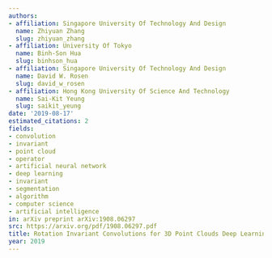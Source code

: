 ```yaml
---
authors:
- affiliation: Singapore University Of Technology And Design
  name: Zhiyuan Zhang
  slug: zhiyuan_zhang
- affiliation: University Of Tokyo
  name: Binh-Son Hua
  slug: binhson_hua
- affiliation: Singapore University Of Technology And Design
  name: David W. Rosen
  slug: david_w_rosen
- affiliation: Hong Kong University Of Science And Technology
  name: Sai-Kit Yeung
  slug: saikit_yeung
date: '2019-08-17'
estimated_citations: 2
fields:
- convolution
- invariant
- point cloud
- operator
- artificial neural network
- deep learning
- invariant
- segmentation
- algorithm
- computer science
- artificial intelligence
in: arXiv preprint arXiv:1908.06297
src: https://arxiv.org/pdf/1908.06297.pdf
title: Rotation Invariant Convolutions for 3D Point Clouds Deep Learning
year: 2019
---
```

